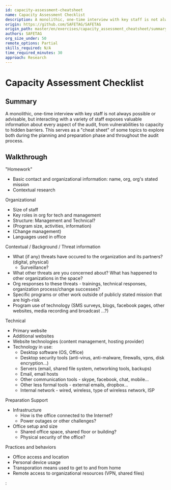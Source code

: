 ```yaml
---
id: capacity-assessment-cheatsheet
name: Capacity Assessment Checklist
description: A monolithic, one-time interview with key staff is not always possible or advisable, but interacting with a variety of...
origin: https://github.com/SAFETAG/SAFETAG
origin_path: master/en/exercises/capacity_assessment_cheatsheet/summary.md
authors: SAFETAG
org_size_under: 50
remote_options: Partial
skills_required: N/A
time_required_minutes: 30
approach: Research
---
```

# Capacity Assessment Checklist

## Summary

A monolithic, one-time interview with key staff is not always possible or advisable, but interacting with a variety of staff exposes valuable information about every aspect of the audit, from vulnerabilities to capacity to hidden barriers.  This serves as a "cheat sheet" of some topics to explore both during the planning and preparation phase and throughout the audit process.




## Walkthrough

"Homework"

 * Basic contact and organizational information: name, org, org's stated mission
 * Contextual research

Organizational

 * Size of staff
 * Key roles in org for tech and management
 * Structure: Management and Technical?
 * (Program size, activities, information)
 * (Change management)
 * Languages used in office

Contextual / Background / Threat information

 * What (if any) threats have occured to the organization and its partners? (digital, physical)
   * Surveillance? 
 * What other threats are you concerned about? What has happened to other organizations in the space?
 * Org responses to these threats - trainings, technical responses, organization process/change successes?
 * Specific programs or other work outside of publicly stated mission that are high-risk
 * Program use of technology (SMS surveys, blogs, facebook pages, other websites, media recording and broadcast ...?)

Technical

 * Primary website
 * Additional websites
 * Website technologies (content management, hosting provider)
 * Technology in use:
   * Desktop software (OS, Office)
   * Desktop security tools (anti-virus, anti-malware, firewalls, vpns, disk encryption...)
   * Servers (email, shared file system, networking tools, backups)
   * Email, email hosts
   * Other communication tools - skype, facebook, chat, mobile...
   * Other less formal tools - external emails, dropbox...
   * Internal network - wired, wireless, type of wireless network, ISP


Preparation Support

 * Infrastructure
   * How is the office connected to the Internet?
   * Power outages or other challenges?
 * Office setup and size
   * Shared office space, shared floor or building?
   * Physical security of the office?

Practices and behaviors

 * Office access and location
 * Personal device usage
 * Transporation means used to get to and from home
 * Remote access to organizational resources (VPN, shared files)






:[](../references/footnotes.md)
